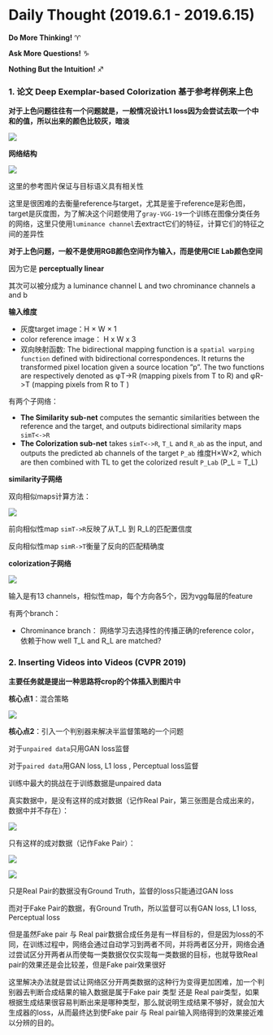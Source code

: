 # Daily Thought (2019.6.1 - 2019.6.15)
**Do More Thinking!** ♈ 

**Ask More Questions!** ♑

**Nothing But the Intuition!** ♐

### 1. 论文 Deep Exemplar-based Colorization 基于参考样例来上色

**对于上色问题往往有一个问题就是，一般情况设计L1 loss因为会尝试去取一个中和的值，所以出来的颜色比较灰，暗淡**

![](__pics/colorize_1.png)

**网络结构**

![](__pics/colorize_2.png)

这里的参考图片保证与目标语义具有相关性

这里是很困难的去衡量reference与target，尤其是鉴于reference是彩色图，target是灰度图，为了解决这个问题使用了`gray-VGG-19`一个训练在图像分类任务的网络，这里只使用`luminance channel`去extract它们的特征，计算它们的特征之间的差异性

**对于上色问题，一般不是使用RGB颜色空间作为输入，而是使用CIE Lab颜色空间**

因为它是 **perceptually linear**

其次可以被分成为 a luminance channel L and two chrominance channels a and b

**输入维度**

- 灰度target image：H × W × 1
- color reference image： H x W x 3
- 双向映射函数: The bidirectional mapping function is a `spatial warping function` defined with bidirectional correspondences. It returns the transformed pixel location given a source location ”p”. The two functions are respectively denoted as φT->R (mapping pixels from T to R) and φR->T (mapping pixels from R to T )

有两个子网络：

- **The Similarity sub-net** computes the semantic similarities between the reference and the target, and outputs bidirectional similarity maps `simT<->R`
- **The Colorization sub-net** takes `simT<->R`, `T_L` and `R_ab` as the input, and outputs the predicted ab channels of the target `P_ab` 维度H×W×2, which are then combined with TL to get the colorized result `P_Lab` (P_L = T_L)

**similarity子网络**

双向相似maps计算方法：

![](__pics/colorize_3.png)

前向相似性map `simT->R`反映了从T_L 到 R_L的匹配置信度

反向相似性map `simR->T`衡量了反向的匹配精确度

**colorization子网络**

![](__pics/colorize_4.png)

输入是有13 channels，相似性map，每个方向各5个，因为vgg每层的feature

有两个branch：
- Chrominance branch： 网络学习去选择性的传播正确的reference color，依赖于how well T_L and R_L are matched?


### 2. Inserting Videos into Videos (CVPR 2019)

**主要任务就是提出一种思路将crop的个体插入到图片中**

**核心点1**：混合策略

![](__pics/inserting_1.png)

**核心点2**：引入一个判别器来解决半监督策略的一个问题

对于`unpaired data`只用GAN loss监督

对于`paired data`用GAN loss, L1 loss , Perceptual loss监督

训练中最大的挑战在于训练数据是unpaired data 

真实数据中，是没有这样的成对数据（记作Real Pair，第三张图是合成出来的，数据中并不存在）：

![](__pics/inserting_2.png)

只有这样的成对数据（记作Fake Pair）：

![](__pics/inserting_3.png)

![](__pics/inserting_4.png)

只是Real Pair的数据没有Ground Truth，监督的loss只能通过GAN loss

而对于Fake Pair的数据，有Ground Truth，所以监督可以有GAN loss, L1 loss, Perceptual loss

但是虽然Fake pair 与 Real pair数据合成任务是有一样目标的，但是因为loss的不同，在训练过程中，网络会通过自动学习到两者不同，并将两者区分开，网络会通过尝试区分开两者从而使每一类数据仅仅实现每一类数据的目标，也就导致Real pair的效果还是会比较差，但是Fake pair效果很好

这里解决办法就是尝试让网络区分开两类数据的这种行为变得更加困难，加一个判别器去判断合成结果的输入数据是属于Fake pair 类型 还是 Real pair类型，如果根据生成结果很容易判断出来是哪种类型，那么就说明生成结果不够好，就会加大生成器的loss，从而最终达到使Fake pair 与 Real pair输入网络得到的效果接近难以分辨的目的。
